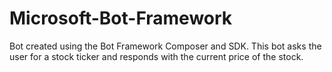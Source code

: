 # Microsoft-Bot-Framework
Bot created using the Bot Framework Composer and SDK. This bot asks the user for a stock ticker and responds with the current price of the stock.

